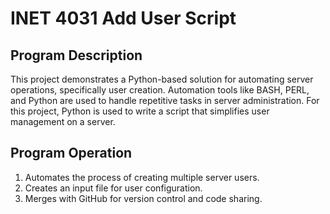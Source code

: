 # INET 4031 Add User Script

## Program Description
This project demonstrates a Python-based solution for automating server operations, specifically user creation. Automation tools like BASH, PERL, and Python are  used to handle repetitive tasks in server administration. For this project, Python is used to write a script that simplifies user management on a server.

## Program Operation

1. Automates the process of creating multiple server users.
2. Creates an input file for user configuration.
3. Merges with GitHub for version control and code sharing.


